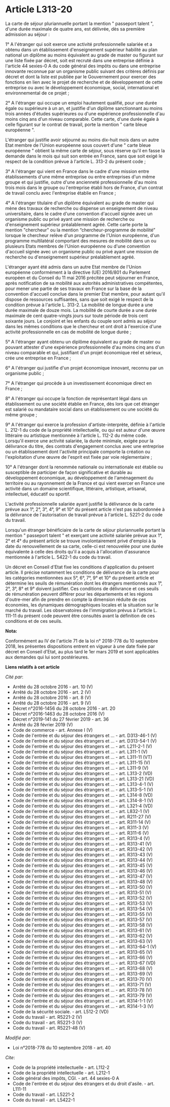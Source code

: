 # Article L313-20

La carte de séjour pluriannuelle portant la mention " passeport talent ", d'une durée maximale de quatre ans, est délivrée,
dès sa première admission au séjour :

1° A l'étranger qui soit exerce une activité professionnelle salariée et a obtenu dans un établissement d'enseignement
supérieur habilité au plan national un diplôme au moins équivalent au grade de master ou figurant sur une liste fixée par
décret, soit est recruté dans une entreprise définie à l'article 44 sexies-0 A du code général des impôts ou dans une
entreprise innovante reconnue par un organisme public suivant des critères définis par décret et dont la liste est publiée
par le Gouvernement pour exercer des fonctions en lien avec le projet de recherche et de développement de cette entreprise ou
avec le développement économique, social, international et environnemental de ce projet ;

2° A l'étranger qui occupe un emploi hautement qualifié, pour une durée égale ou supérieure à un an, et justifie d'un diplôme
sanctionnant au moins trois années d'études supérieures ou d'une expérience professionnelle d'au moins cinq ans d'un niveau
comparable. Cette carte, d'une durée égale à celle figurant sur le contrat de travail, porte la mention " carte bleue
européenne ".

L'étranger qui justifie avoir séjourné au moins dix-huit mois dans un autre Etat membre de l'Union européenne sous couvert
d'une " carte bleue européenne " obtient la même carte de séjour, sous réserve qu'il en fasse la demande dans le mois qui
suit son entrée en France, sans que soit exigé le respect de la condition prévue à l'article L. 313-2 du présent code ;

3° A l'étranger qui vient en France dans le cadre d'une mission entre établissements d'une même entreprise ou entre
entreprises d'un même groupe et qui justifie, outre d'une ancienneté professionnelle d'au moins trois mois dans le groupe ou
l'entreprise établi hors de France, d'un contrat de travail conclu avec l'entreprise établie en France ;

4° A l'étranger titulaire d'un diplôme équivalent au grade de master qui mène des travaux de recherche ou dispense un
enseignement de niveau universitaire, dans le cadre d'une convention d'accueil signée avec un organisme public ou privé ayant
une mission de recherche ou d'enseignement supérieur préalablement agréé. Cette carte porte la mention "chercheur" ou la
mention “chercheur-programme de mobilité” lorsque le chercheur relève d'un programme de l'Union européenne, d'un programme
multilatéral comportant des mesures de mobilité dans un ou plusieurs Etats membres de l'Union européenne ou d'une convention
d'accueil signée avec un organisme public ou privé ayant une mission de recherche ou d'enseignement supérieur préalablement
agréé.

L'étranger ayant été admis dans un autre Etat membre de l'Union européenne conformément à la directive (UE) 2016/801 du
Parlement européen et du Conseil du 11 mai 2016 précitée peut séjourner en France, après notification de sa mobilité aux
autorités administratives compétentes, pour mener une partie de ses travaux en France sur la base de la convention d'accueil
conclue dans le premier Etat membre, pour autant qu'il dispose de ressources suffisantes, sans que soit exigé le respect de
la condition prévue à l'article L. 313-2. La mobilité de longue durée a une durée maximale de douze mois. La mobilité de
courte durée a une durée maximale de cent quatre-vingts jours sur toute période de trois cent soixante jours. Le conjoint et
les enfants du couple sont admis au séjour dans les mêmes conditions que le chercheur et ont droit à l'exercice d'une
activité professionnelle en cas de mobilité de longue durée ;

5° A l'étranger ayant obtenu un diplôme équivalent au grade de master ou pouvant attester d'une expérience professionnelle
d'au moins cinq ans d'un niveau comparable et qui, justifiant d'un projet économique réel et sérieux, crée une entreprise en
France ;

6° A l'étranger qui justifie d'un projet économique innovant, reconnu par un organisme public ;

7° A l'étranger qui procède à un investissement économique direct en France ;

8° A l'étranger qui occupe la fonction de représentant légal dans un établissement ou une société établie en France, dès lors
que cet étranger est salarié ou mandataire social dans un établissement ou une société du même groupe ;

9° A l'étranger qui exerce la profession d'artiste-interprète, définie à l'article L. 212-1 du code de la propriété
intellectuelle, ou qui est auteur d'une œuvre littéraire ou artistique mentionnée à l'article L. 112-2 du même code.
Lorsqu'il exerce une activité salariée, la durée minimale, exigée pour la délivrance du titre, des contrats d'engagement
conclus avec une entreprise ou un établissement dont l'activité principale comporte la création ou l'exploitation d'une œuvre
de l'esprit est fixée par voie réglementaire ;

10° A l'étranger dont la renommée nationale ou internationale est établie ou susceptible de participer de façon significative
et durable au développement économique, au développement de l'aménagement du territoire ou au rayonnement de la France et qui
vient exercer en France une activité dans un domaine scientifique, littéraire, artistique, artisanal, intellectuel, éducatif
ou sportif.

L'activité professionnelle salariée ayant justifié la délivrance de la carte prévue aux 1°, 2°, 3°, 4°, 9° et 10° du présent
article n'est pas subordonnée à la délivrance de l'autorisation de travail prévue à l'article L. 5221-2 du code du travail.

Lorsqu'un étranger bénéficiaire de la carte de séjour pluriannuelle portant la mention " passeport talent " et exerçant une
activité salariée prévue aux 1°, 2° et 4° du présent article se trouve involontairement privé d'emploi à la date du
renouvellement de sa carte, celle-ci est renouvelée pour une durée équivalente à celle des droits qu'il a acquis à
l'allocation d'assurance mentionnée à l'article L. 5422-1 du code du travail.

Un décret en Conseil d'Etat fixe les conditions d'application du présent article. Il précise notamment les conditions de
délivrance de la carte pour les catégories mentionnées aux 5°, 6°, 7°, 9° et 10° du présent article et détermine les seuils
de rémunération dont les étrangers mentionnés aux 1°, 2°, 3°, 8° et 9° doivent justifier. Ces conditions de délivrance et ces
seuils de rémunération peuvent différer pour les départements et les régions d'outre-mer afin de prendre en compte la
dimension réduite de ces économies, les dynamiques démographiques locales et la situation sur le marché du travail. Les
observatoires de l'immigration prévus à l'article L. 111-11 du présent code peuvent être consultés avant la définition de ces
conditions et de ces seuils.

**Nota:**

Conformément au IV de l'article 71 de la loi n° 2018-778 du 10 septembre 2018, les présentes dispositions entrent en vigueur
à une date fixée par décret en Conseil d'Etat, au plus tard le 1er mars 2019 et sont applicables aux demandes qui lui sont
postérieures.

**Liens relatifs à cet article**

_Cité par_:

  - Arrêté du 28 octobre 2016 - art. 10 (V)
  - Arrêté du 28 octobre 2016 - art. 2 (V)
  - Arrêté du 28 octobre 2016 - art. 8 (V)
  - Arrêté du 28 octobre 2016 - art. 9 (V)
  - Décret n°2016-1456 du 28 octobre 2016 - art. 20
  - Décret n°2016-1463 du 28 octobre 2016 (V)
  - Décret n°2019-141 du 27 février 2019 - art. 36
  - Arrêté du 28 février 2019 (V)
  - Code de commerce - art. Annexe I (V)
  - Code de l'entrée et du séjour des étrangers et ... - art. D313-46-1 (V)
  - Code de l'entrée et du séjour des étrangers et ... - art. D313-54-1 (V)
  - Code de l'entrée et du séjour des étrangers et ... - art. L211-2-1 (V)
  - Code de l'entrée et du séjour des étrangers et ... - art. L311-1 (V)
  - Code de l'entrée et du séjour des étrangers et ... - art. L311-11 (VT)
  - Code de l'entrée et du séjour des étrangers et ... - art. L311-15 (V)
  - Code de l'entrée et du séjour des étrangers et ... - art. L311-9 (V)
  - Code de l'entrée et du séjour des étrangers et ... - art. L313-2 (VD)
  - Code de l'entrée et du séjour des étrangers et ... - art. L313-21 (VD)
  - Code de l'entrée et du séjour des étrangers et ... - art. L313-4-1 (V)
  - Code de l'entrée et du séjour des étrangers et ... - art. L313-5-1 (V)
  - Code de l'entrée et du séjour des étrangers et ... - art. L314-8 (VD)
  - Code de l'entrée et du séjour des étrangers et ... - art. L314-8-1 (V)
  - Code de l'entrée et du séjour des étrangers et ... - art. L321-4 (VD)
  - Code de l'entrée et du séjour des étrangers et ... - art. L832-1 (V)
  - Code de l'entrée et du séjour des étrangers et ... - art. R211-27 (V)
  - Code de l'entrée et du séjour des étrangers et ... - art. R311-14 (V)
  - Code de l'entrée et du séjour des étrangers et ... - art. R311-3 (V)
  - Code de l'entrée et du séjour des étrangers et ... - art. R311-6 (V)
  - Code de l'entrée et du séjour des étrangers et ... - art. R313-4 (V)
  - Code de l'entrée et du séjour des étrangers et ... - art. R313-41 (V)
  - Code de l'entrée et du séjour des étrangers et ... - art. R313-42 (V)
  - Code de l'entrée et du séjour des étrangers et ... - art. R313-43 (V)
  - Code de l'entrée et du séjour des étrangers et ... - art. R313-44 (V)
  - Code de l'entrée et du séjour des étrangers et ... - art. R313-45 (V)
  - Code de l'entrée et du séjour des étrangers et ... - art. R313-46 (V)
  - Code de l'entrée et du séjour des étrangers et ... - art. R313-47 (V)
  - Code de l'entrée et du séjour des étrangers et ... - art. R313-48 (V)
  - Code de l'entrée et du séjour des étrangers et ... - art. R313-50 (V)
  - Code de l'entrée et du séjour des étrangers et ... - art. R313-51 (V)
  - Code de l'entrée et du séjour des étrangers et ... - art. R313-52 (V)
  - Code de l'entrée et du séjour des étrangers et ... - art. R313-53 (V)
  - Code de l'entrée et du séjour des étrangers et ... - art. R313-54 (V)
  - Code de l'entrée et du séjour des étrangers et ... - art. R313-55 (V)
  - Code de l'entrée et du séjour des étrangers et ... - art. R313-57 (V)
  - Code de l'entrée et du séjour des étrangers et ... - art. R313-58 (V)
  - Code de l'entrée et du séjour des étrangers et ... - art. R313-61 (V)
  - Code de l'entrée et du séjour des étrangers et ... - art. R313-62 (V)
  - Code de l'entrée et du séjour des étrangers et ... - art. R313-63 (V)
  - Code de l'entrée et du séjour des étrangers et ... - art. R313-64-1 (V)
  - Code de l'entrée et du séjour des étrangers et ... - art. R313-65 (V)
  - Code de l'entrée et du séjour des étrangers et ... - art. R313-66 (V)
  - Code de l'entrée et du séjour des étrangers et ... - art. R313-67 (VD)
  - Code de l'entrée et du séjour des étrangers et ... - art. R313-68 (V)
  - Code de l'entrée et du séjour des étrangers et ... - art. R313-69 (V)
  - Code de l'entrée et du séjour des étrangers et ... - art. R313-70 (V)
  - Code de l'entrée et du séjour des étrangers et ... - art. R313-71 (V)
  - Code de l'entrée et du séjour des étrangers et ... - art. R313-78 (V)
  - Code de l'entrée et du séjour des étrangers et ... - art. R313-79 (V)
  - Code de l'entrée et du séjour des étrangers et ... - art. R314-1-1 (V)
  - Code de l'entrée et du séjour des étrangers et ... - art. R314-1-3 (V)
  - Code de la sécurité sociale. - art. L512-2 (VD)
  - Code du travail - art. R5221-2 (V)
  - Code du travail - art. R5221-3 (V)
  - Code du travail - art. R5221-48 (V)

_Modifié par_:

  - Loi n°2018-778 du 10 septembre 2018 - art. 40

_Cite_:

  - Code de la propriété intellectuelle - art. L112-2
  - Code de la propriété intellectuelle - art. L212-1
  - Code général des impôts, CGI. - art. 44 sexies-0 A
  - Code de l'entrée et du séjour des étrangers et du droit d'asile. - art. L111-11
  - Code du travail - art. L5221-2
  - Code du travail - art. L5422-1

